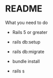 # README

What you need to do

* Rails 5 or greater

* rails db:setup

* rails db:migrate

* bundle install

* rails s
